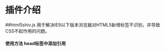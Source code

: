 # 插件介绍
##html5shiv.js 用于解决IE9以下版本浏览器对HTML5新增标签不识别，并导致CSS不起作用的问题。
#### 使用方法 head标签中添加引用 
<!--[if lt IE 9]>
      <script src="http://cdn.bootcss.com/html5shiv/3.7.2/html5shiv.min.js"></script>
<![endif]—>

## jquery.qrcode.min.js 生成二维码
## jquery-migrate-1.1.0.js 当开发者需要在代码中使用新版本的jQuery时，可以在1.9或2.0版本中使用该插件来检测哪些功能已经弃用或移除，并可以在必要时恢复这些功能。
## jquery.mousewheel.js 用于添加跨浏览器的鼠标滚轮支持
## jquery.form.js  实现完美的表单异步提交，即使是表单元素名称复杂，也可以很好的传递到后台。
## Magnific Popup 是一款免费的响应式 jQuery Lightbox 插件 
####详情查看http://www.cnblogs.com/lhb25/archive/2013/05/14/responsive-jquery-lightbox-plugin-for-free.html
## modernizr.custom.js制作20种html5 CSS3绚丽的弹出窗口动画过渡效果
#### http://www.17sucai.com/pins/3257.html 需要积分的